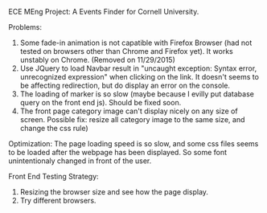 ECE MEng Project: A Events Finder for Cornell University. 

Problems:
1. Some fade-in animation is not capatible with Firefox Browser (had not tested on browsers other  than Chrome and Firefox yet). It works unstably on Chrome. (Removed on 11/29/2015)
2. Use JQuery to load Navbar result in "uncaught exception: Syntax error, unrecognized expression" when clicking on the link. It doesn't seems to be affecting redirection, but do display an error on the console.
3. The loading of marker is so slow (maybe because I evilly put database query on the front end js). Should be fixed soon. 
4. The front page category image can't display nicely on any size of screen. Possible fix: resize all category image to the same size, and change the css rule)

Optimization:
The page loading speed is so slow, and some css files seems to be loaded after the webpage has been displayed. So some font unintentionaly changed in front of the user. 

Front End Testing Strategy:
1. Resizing the browser size and see how the page display.
2. Try different browsers. 
